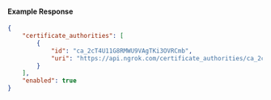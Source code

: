 <!-- Code generated for API Clients. DO NOT EDIT. -->

#### Example Response

```json
{
	"certificate_authorities": [
		{
			"id": "ca_2cT4U11G8RMWU9VAgTKi3OVRCmb",
			"uri": "https://api.ngrok.com/certificate_authorities/ca_2cT4U11G8RMWU9VAgTKi3OVRCmb"
		}
	],
	"enabled": true
}
```
